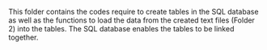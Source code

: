 This folder contains the codes require to create tables in the SQL database as well as the functions to load the data from the created text files (Folder 2) into the tables. The SQL database enables the tables to be linked together.